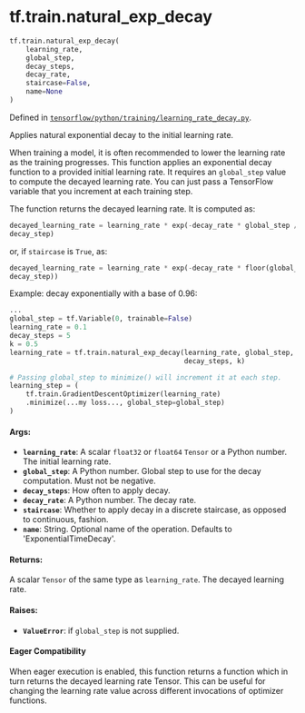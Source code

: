 <div itemscope itemtype="http://developers.google.com/ReferenceObject">
<meta itemprop="name" content="tf.train.natural_exp_decay" />
<meta itemprop="path" content="Stable" />
</div>

# tf.train.natural_exp_decay

``` python
tf.train.natural_exp_decay(
    learning_rate,
    global_step,
    decay_steps,
    decay_rate,
    staircase=False,
    name=None
)
```



Defined in [`tensorflow/python/training/learning_rate_decay.py`](https://www.tensorflow.org/code/tensorflow/python/training/learning_rate_decay.py).

Applies natural exponential decay to the initial learning rate.

When training a model, it is often recommended to lower the learning rate as
the training progresses.  This function applies an exponential decay function
to a provided initial learning rate.  It requires an `global_step` value to
compute the decayed learning rate.  You can just pass a TensorFlow variable
that you increment at each training step.

The function returns the decayed learning rate.  It is computed as:

```python
decayed_learning_rate = learning_rate * exp(-decay_rate * global_step /
decay_step)
```

or, if `staircase` is `True`, as:

```python
decayed_learning_rate = learning_rate * exp(-decay_rate * floor(global_step /
decay_step))
```

Example: decay exponentially with a base of 0.96:

```python
...
global_step = tf.Variable(0, trainable=False)
learning_rate = 0.1
decay_steps = 5
k = 0.5
learning_rate = tf.train.natural_exp_decay(learning_rate, global_step,
                                           decay_steps, k)

# Passing global_step to minimize() will increment it at each step.
learning_step = (
    tf.train.GradientDescentOptimizer(learning_rate)
    .minimize(...my loss..., global_step=global_step)
)
```

#### Args:

* <b>`learning_rate`</b>: A scalar `float32` or `float64` `Tensor` or a
    Python number.  The initial learning rate.
* <b>`global_step`</b>: A Python number.
    Global step to use for the decay computation.  Must not be negative.
* <b>`decay_steps`</b>: How often to apply decay.
* <b>`decay_rate`</b>: A Python number.  The decay rate.
* <b>`staircase`</b>: Whether to apply decay in a discrete staircase, as opposed to
    continuous, fashion.
* <b>`name`</b>: String.  Optional name of the operation.  Defaults to
    'ExponentialTimeDecay'.


#### Returns:

A scalar `Tensor` of the same type as `learning_rate`.  The decayed
learning rate.


#### Raises:

* <b>`ValueError`</b>: if `global_step` is not supplied.



#### Eager Compatibility
When eager execution is enabled, this function returns a function which in
turn returns the decayed learning rate Tensor. This can be useful for changing
the learning rate value across different invocations of optimizer functions.

